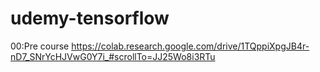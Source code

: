 # udemy-tensorflow

00:Pre course
https://colab.research.google.com/drive/1TQppiXpgJB4r-nD7_SNrYcHJVwG0Y7i_#scrollTo=JJ25Wo8i3RTu

